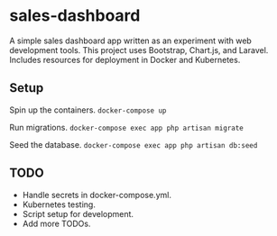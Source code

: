 # sales-dashboard
A simple sales dashboard app written as an experiment with web development tools. This project uses Bootstrap, Chart.js, and Laravel. Includes resources for deployment in Docker and Kubernetes.

## Setup
Spin up the containers.
`docker-compose up`

Run migrations.
`docker-compose exec app php artisan migrate`

Seed the database.
`docker-compose exec app php artisan db:seed`

## TODO
* Handle secrets in docker-compose.yml.
* Kubernetes testing.
* Script setup for development.
* Add more TODOs.
